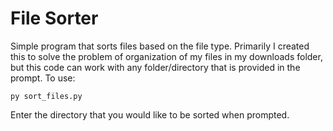 # File Sorter
Simple program that sorts files based on the file type. Primarily I created this to solve the problem of organization of my files in my downloads folder, but this code can work with any folder/directory that is provided in the prompt.
To use:
``` 
py sort_files.py 
```
Enter the directory that you would like to be sorted when prompted.